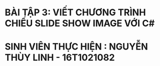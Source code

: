 # BÀI TẬP 3: VIẾT CHƯƠNG TRÌNH CHIẾU SLIDE SHOW IMAGE VỚI C#
# SINH VIÊN THỰC HIỆN : NGUYỄN THÙY LINH - 16T1021082
